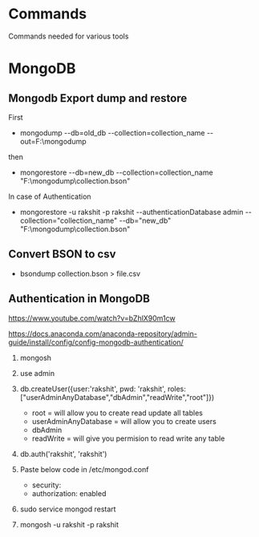# Commands
Commands needed for various tools 

# MongoDB

## Mongodb Export dump and restore
First
* mongodump --db=old_db --collection=collection_name --out=F:\mongodump
 
then
* mongorestore --db=new_db --collection=collection_name "F:\mongodump\collection.bson"

In case of Authentication
*  mongorestore -u rakshit -p rakshit --authenticationDatabase admin --collection="collection_name"  --db="new_db"  "F:\mongodump\collection.bson"

## Convert BSON to csv

* bsondump collection.bson > file.csv


## Authentication in MongoDB
https://www.youtube.com/watch?v=bZhlX90m1cw 

https://docs.anaconda.com/anaconda-repository/admin-guide/install/config/config-mongodb-authentication/

1. mongosh
2. use admin
3. db.createUser({user:'rakshit', pwd: 'rakshit', roles:["userAdminAnyDatabase","dbAdmin","readWrite","root"]})
     * root = will allow you to create read update all tables
     * userAdminAnyDatabase = will allow you to create users
     * dbAdmin
     * readWrite = will give you permision to read write any table

4. db.auth('rakshit', 'rakshit')

5. Paste below code in /etc/mongod.conf
      * security:
      *    authorization: enabled
6. sudo service mongod restart
7. mongosh -u rakshit -p rakshit
